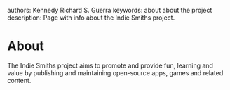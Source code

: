 authors: Kennedy Richard S. Guerra
keywords: about
          about the project
description: Page with info about the Indie Smiths project.

# About

The Indie Smiths project aims to promote and provide fun, learning and value by publishing and maintaining open-source apps, games and related content.
